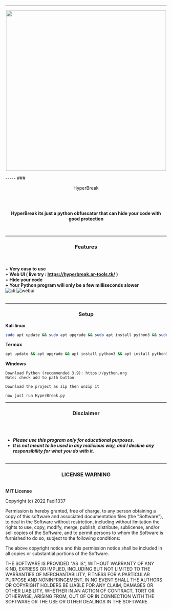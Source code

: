 -----
<p align="center">
<img src="https://media.discordapp.net/attachments/960160330749734982/1010692126197162054/unknown.png", width="500", height="500">
</p>
-----
### <p align="center">HyperBreak</p>
<br><br>
<p align="center">
<strong>HyperBreak its just a python obfuscator that can hide your code with good protection
</strong>
</p>
<br>

-----
### <p align="center"> Features </p>

<br><br>
<strong>+ Very easy to use</strong>
<br>
<strong>+ Web UI ( live try : https://hyperbreak.ar-tools.tk/ )</strong>
<br>
<strong>+ Hide your code</strong>
<br>
<strong>+ Your Python program will only be a few milliseconds slower</strong>
<br>
![cli](https://media.discordapp.net/attachments/960160330749734982/1007334458413817946/unknown.png?width=821&height=430)
![webui](https://media.discordapp.net/attachments/960160330749734982/1007335452371591299/unknown.png?width=892&height=430)
<br><br>

-----
### <p align="center">Setup</p>
<strong>Kali linux</strong>
```bash
sudo apt update && sudo apt upgrade && sudo apt install python3 && sudo apt install python3-pip && git clone https://github.com/Fadi002/HyperBreak/ && cd HyperBreak && pip3 install -r requirements.txt && python3 HyperBreak.py
```
<strong>Termux</strong>
```bash
apt update && apt upgrade && apt install python3 && apt install python3-pip && pkg install python3 && git clone https://github.com/Fadi002/HyperBreak/ && cd HyperBreak && pip3 install -r requirements.txt && python3 HyperBreak.py
```
<strong>Windows</strong>
```
Download Python (recommended 3.9): https://python.org
Note: check add to path button

Download the project as zip then unzip it

now just run HyperBreak.py
```
-----

### <p align="center">Disclaimer</p>

<br><br>
* ***Please use this program only for educational purposes.***
* ***It is not meant to be used in any malicious way, and I decline any responsibility for what you do with it.***
<br><br>
-----

### <p align='center'>LICENSE WARNING</p>
<br>
<strong>MIT License </strong>

Copyright (c) 2022 Fadi1337

Permission is hereby granted, free of charge, to any person obtaining a copy
of this software and associated documentation files (the "Software"), to deal
in the Software without restriction, including without limitation the rights
to use, copy, modify, merge, publish, distribute, sublicense, and/or sell
copies of the Software, and to permit persons to whom the Software is
furnished to do so, subject to the following conditions:

The above copyright notice and this permission notice shall be included in all
copies or substantial portions of the Software.

THE SOFTWARE IS PROVIDED "AS IS", WITHOUT WARRANTY OF ANY KIND, EXPRESS OR
IMPLIED, INCLUDING BUT NOT LIMITED TO THE WARRANTIES OF MERCHANTABILITY,
FITNESS FOR A PARTICULAR PURPOSE AND NONINFRINGEMENT. IN NO EVENT SHALL THE
AUTHORS OR COPYRIGHT HOLDERS BE LIABLE FOR ANY CLAIM, DAMAGES OR OTHER
LIABILITY, WHETHER IN AN ACTION OF CONTRACT, TORT OR OTHERWISE, ARISING FROM,
OUT OF OR IN CONNECTION WITH THE SOFTWARE OR THE USE OR OTHER DEALINGS IN THE
SOFTWARE.
